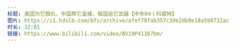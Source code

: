 ```yaml
---
标题: 美国为它报仇，中国帮它盖楼，俄国给它武器【中东04丨科威特】
图片: https://i1.hdslb.com/bfs/archive/afef78fab357c3de2db0e18a590732ac224e76a6.jpg@320w_200h_1c_!web-space-upload-video.webp
时长: 32:01
链接: https://www.bilibili.com/video/BV19P41167bm/
---
```

